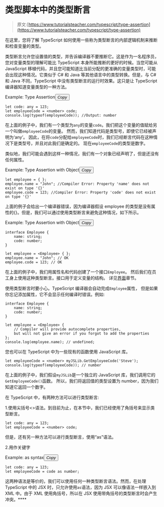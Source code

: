 # 类型脚本中的类型断言

> 原文:[https://www.tutorialsteacher.com/typescript/type-assertion](https://www.tutorialsteacher.com/typescript/type-assertion)

在这里，您将了解 TypeScript 如何使用一些称为类型断言的内部逻辑机制来推断和检查变量的类型。

类型断言允许您设置值的类型，并告诉编译器不要推断它。这是作为一名程序员，您对变量类型的理解可能比 TypeScript 本身所能推断的更好的时候。当您可能从 JavaScript 移植代码，并且您可能知道比当前分配的更准确的变量类型时，可能会出现这种情况。它类似于 C# 和 Java 等其他语言中的类型转换。但是，与 C# 和 Java 不同，TypeScript 中没有类型断言的运行时效果。这只是让 TypeScript 编译器知道变量类型的一种方法。

Example: Type Assertion<button class="copy-btn pull-right" title="Copy example code">*Copy*</button> 

```
let code: any = 123; 
let employeeCode = <number> code; 
console.log(typeof(employeeCode)); //Output: number 
```

在上面的例子中，我们有一个类型为`any`的变量`code`。我们把这个变量的值赋给另一个叫做`employeeCode`的变量。 然而，我们知道代码是类型号，即使它已经被声明为‘any’。 因此，在将`code`分配给`employeeCode`时，我们已经断言代码在这种情况下是类型号，并且对此我们是确定的。 现在`employeeCode`的类型是数字。

类似地，我们可能会遇到这样一种情况，我们有一个对象已经声明了，但是还没有任何属性。

Example: Type Assertion with Object<button class="copy-btn pull-right" title="Copy example code">*Copy*</button> 

```
let employee = { };
employee.name = "John"; //Compiler Error: Property 'name' does not exist on type '{}'
employee.code = 123; //Compiler Error: Property 'code' does not exist on type '{}' 
```

上面的例子会给出一个编译器错误，因为编译器假设 employee 的类型是没有属性的{}。但是，我们可以通过使用类型断言来避免这种情况，如下所示。

Example: Type Assertion with Object<button class="copy-btn pull-right" title="Copy example code">*Copy*</button> 

```
interface Employee { 
    name: string; 
    code: number; 
} 

let employee = <Employee> { }; 
employee.name = "John"; // OK
employee.code = 123; // OK 
```

在上面的例子中，我们用属性名和代码创建了一个接口`Employee`。 然后我们在员工身上使用这种类型断言。接口用于定义变量的结构。 详见[界面](/typescript/typescript-interface)章节。

使用类型断言时要小心。TypeScript 编译器会自动完成`Employee`属性， 但是如果你忘记添加属性，它不会显示任何编译时错误。例如:

```
interface Employee { 
    name: string; 
    code: number; 
} 

let employee = <Employee> { 
    // Compiler will provide autocomplete properties,
    but will not give an error if you forgot to add the properties
}; 
console.log(employee.name); // undefined; 
```

您也可以在 TypeScript 中为一些现有的函数使用 JavaScript 库。

```
let employeeCode = <number> myJSLib.GetEmployeeCode('Steve');
console.log(typeof(employeeCode)); // number 
```

在上面的例子中，我们假设`myJSLib`是一个独立的 JavaScript 库，我们调用它的`GetEmployeeCode()`函数。 所以，我们将返回值的类型设置为 number，因为我们知道它返回一个数字。

在 TypeScript 中，有两种方法可以进行类型断言:

1.使用尖括号<>语法。到目前为止，在本节中，我们已经使用了角括号来显示类型断言。

```
let code: any = 123; 
let employeeCode = <number> code; 
```

但是，还有另一种方法可以进行类型断言，使用“as”语法。

2.用作关键字

Example: as syntax<button class="copy-btn pull-right" title="Copy example code">*Copy*</button> 

```
let code: any = 123; 
let employeeCode = code as number; 
```

这两种语法是等价的，我们可以使用任何一种类型断言语法。然而，在处理 TypeScript 中的 JSX 时，只允许使用`as`语法，因为 JSX 可以像语法一样嵌入到 XML 中。由于 XML 使用角括号，所以在 JSX 使用带角括号的类型断言时会产生冲突。****